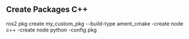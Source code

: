 Create Packages C++
-------

ros2 pkg create my_custom_pkg --build-type ament_cmake
-create node c++
-create node python
-config pkg
